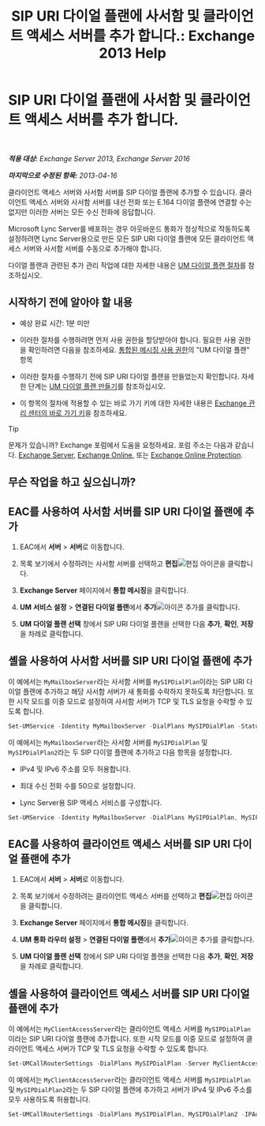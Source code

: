 ﻿---
title: 'SIP URI 다이얼 플랜에 사서함 및 클라이언트 액세스 서버를 추가 합니다.: Exchange 2013 Help'
TOCTitle: SIP URI 다이얼 플랜에 사서함 및 클라이언트 액세스 서버를 추가 합니다.
ms:assetid: 17fed308-ff0d-4e61-b9f9-e6680b6eccaa
ms:mtpsurl: https://technet.microsoft.com/ko-kr/library/Aa996399(v=EXCHG.150)
ms:contentKeyID: 52058055
ms.date: 05/22/2018
mtps_version: v=EXCHG.150
ms.translationtype: MT
---

# SIP URI 다이얼 플랜에 사서함 및 클라이언트 액세스 서버를 추가 합니다.

 

_**적용 대상:** Exchange Server 2013, Exchange Server 2016_

_**마지막으로 수정된 항목:** 2013-04-16_

클라이언트 액세스 서버와 사서함 서버를 SIP 다이얼 플랜에 추가할 수 있습니다. 클라이언트 액세스 서버와 사서함 서버를 내선 전화 또는 E.164 다이얼 플랜에 연결할 수는 없지만 이러한 서버는 모든 수신 전화에 응답합니다.

Microsoft Lync Server를 배포하는 경우 아웃바운드 통화가 정상적으로 작동하도록 설정하려면 Lync Server용으로 만든 모든 SIP URI 다이얼 플랜에 모든 클라이언트 액세스 서버와 사서함 서버를 수동으로 추가해야 합니다.

다이얼 플랜과 관련된 추가 관리 작업에 대한 자세한 내용은 [UM 다이얼 플랜 절차](um-dial-plan-procedures-exchange-2013-help.md)를 참조하십시오.

## 시작하기 전에 알아야 할 내용

  - 예상 완료 시간: 1분 미만

  - 이러한 절차를 수행하려면 먼저 사용 권한을 할당받아야 합니다. 필요한 사용 권한을 확인하려면 다음을 참조하세요. [통합된 메시징 사용 권한](unified-messaging-permissions-exchange-2013-help.md)의 "UM 다이얼 플랜" 항목

  - 이러한 절차를 수행하기 전에 SIP URI 다이얼 플랜을 만들었는지 확인합니다. 자세한 단계는 [UM 다이얼 플랜 만들기](https://docs.microsoft.com/ko-kr/exchange/voice-mail-unified-messaging/connect-voice-mail-system/create-um-dial-plan)를 참조하십시오.

  - 이 항목의 절차에 적용할 수 있는 바로 가기 키에 대한 자세한 내용은 [Exchange 관리 센터의 바로 가기 키](keyboard-shortcuts-in-the-exchange-admin-center-exchange-online-protection-help.md)을 참조하세요.


> [!TIP]
> 문제가 있습니까? Exchange 포럼에서 도움을 요청하세요. 포럼 주소는 다음과 같습니다. <A href="https://go.microsoft.com/fwlink/p/?linkid=60612">Exchange Server</A>, <A href="https://go.microsoft.com/fwlink/p/?linkid=267542">Exchange Online</A>, 또는 <A href="https://go.microsoft.com/fwlink/p/?linkid=285351">Exchange Online Protection</A>.



## 무슨 작업을 하고 싶으십니까?

## EAC를 사용하여 사서함 서버를 SIP URI 다이얼 플랜에 추가

1.  EAC에서 **서버** \> **서버**로 이동합니다.

2.  목록 보기에서 수정하려는 사서함 서버를 선택하고 **편집**![편집 아이콘](images/JJ218640.6f53ccb2-1f13-4c02-bea0-30690e6ea71d(EXCHG.150).gif "편집 아이콘")을 클릭합니다.

3.  **Exchange Server** 페이지에서 **통합 메시징**을 클릭합니다.

4.  **UM 서비스 설정** \> **연결된 다이얼 플랜**에서 **추가**![아이콘 추가](images/JJ218640.c1e75329-d6d7-4073-a27d-498590bbb558(EXCHG.150).gif "아이콘 추가")를 클릭합니다.

5.  **UM 다이얼 플랜 선택** 창에서 SIP URI 다이얼 플랜을 선택한 다음 **추가**, **확인**, **저장**을 차례로 클릭합니다.

## 셸을 사용하여 사서함 서버를 SIP URI 다이얼 플랜에 추가

이 예에서는 `MyMailboxServer`라는 사서함 서버를 `MySIPDialPlan`이라는 SIP URI 다이얼 플랜에 추가하고 해당 사서함 서버가 새 통화를 수락하지 못하도록 차단합니다. 또한 시작 모드를 이중 모드로 설정하여 사서함 서버가 TCP 및 TLS 요청을 수락할 수 있도록 합니다.

```powershell
Set-UMService -Identity MyMailboxServer -DialPlans MySIPDialPlan -Status Disabled -UMStartupMode Dual
```

이 예에서는 `MyMailboxServer`라는 사서함 서버를 `MySIPDialPlan` 및 `MySIPDialPlan2`라는 두 SIP 다이얼 플랜에 추가하고 다음 항목을 설정합니다.

  - IPv4 및 IPv6 주소를 모두 허용합니다.

  - 최대 수신 전화 수를 50으로 설정합니다.

  - Lync Server용 SIP 액세스 서비스를 구성합니다.

<!-- end list -->

```powershell
Set-UMService -Identity MyMailboxServer -DialPlans MySIPDialPlan, MySIPDialPlan2 -IPAddressFamily Any -MaxCallsAllowed 50 -SipAccessService northamerica.lyncpoolna.contoso.com
```

## EAC를 사용하여 클라이언트 액세스 서버를 SIP URI 다이얼 플랜에 추가

1.  EAC에서 **서버** \> **서버**로 이동합니다.

2.  목록 보기에서 수정하려는 클라이언트 액세스 서버를 선택하고 **편집**![편집 아이콘](images/JJ218640.6f53ccb2-1f13-4c02-bea0-30690e6ea71d(EXCHG.150).gif "편집 아이콘")을 클릭합니다.

3.  **Exchange Server** 페이지에서 **통합 메시징**을 클릭합니다.

4.  **UM 통화 라우터 설정** \> **연결된 다이얼 플랜**에서 **추가**![아이콘 추가](images/JJ218640.c1e75329-d6d7-4073-a27d-498590bbb558(EXCHG.150).gif "아이콘 추가")를 클릭합니다.

5.  **UM 다이얼 플랜 선택** 창에서 SIP URI 다이얼 플랜을 선택한 다음 **추가**, **확인**, **저장**을 차례로 클릭합니다.

## 셸을 사용하여 클라이언트 액세스 서버를 SIP URI 다이얼 플랜에 추가

이 예에서는 `MyClientAccessServer`라는 클라이언트 액세스 서버를 `MySIPDialPlan`이라는 SIP URI 다이얼 플랜에 추가합니다. 또한 시작 모드를 이중 모드로 설정하여 클라이언트 액세스 서버가 TCP 및 TLS 요청을 수락할 수 있도록 합니다.

```powershell
Set-UMCallRouterSettings -DialPlans MySIPDialPlan -Server MyClientAccessServer -UMStartupMode Dual
```

이 예에서는 `MyClientAccessServer`라는 클라이언트 액세스 서버를 `MySIPDialPlan` 및 `MySIPDialPlan2`라는 두 SIP 다이얼 플랜에 추가하고 서버가 IPv4 및 IPv6 주소를 모두 사용하도록 허용합니다.

```powershell
Set-UMCallRouterSettings -DialPlans MySIPDialPlan, MySIPDialPlan2 -IPAddressFamily Any -Server MyClientAccessServer
```
